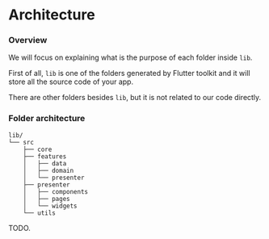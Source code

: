 # Architecture

### Overview

We will focus on explaining what is the purpose of each folder inside `lib`. 

First of all, `lib` is one of the folders generated by Flutter toolkit and it will store all the source 
code of your app. 

There are other folders besides `lib`, but it is not related to our code directly.

### Folder architecture

```
lib/
└── src
    ├── core
    ├── features
    │   ├── data
    │   ├── domain
    │   └── presenter
    ├── presenter
    │   ├── components
    │   ├── pages
    │   └── widgets
    └── utils
```

TODO.